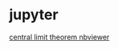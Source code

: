 # jupyter


[central limit theorem nbviewer](http://nbviewer.ipython.org/github/spreisel/jupyter/blob/master/central_limit_theorem.ipynb)